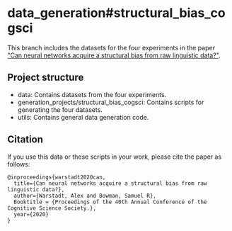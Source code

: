 # data_generation#structural_bias_cogsci

This branch includes the datasets for the four experiments in the paper ["Can neural networks acquire a structural bias from raw linguistic data?"](https://arxiv.org/abs/2007.06761).

## Project structure
- data: Contains datasets from the four experiments.
- generation_projects/structural_bias_cogsci: Contains scripts for generating the four datasets.
- utils: Contains general data generation code.

## Citation
If you use this data or these scripts in your work, please cite the paper as follows:
```
@inproceedings{warstadt2020can,
  title={Can neural networks acquire a structural bias from raw linguistic data?},
  author={Warstadt, Alex and Bowman, Samuel R},
  Booktitle = {Proceedings of the 40th Annual Conference of the Cognitive Science Society.},
  year={2020}
}
```